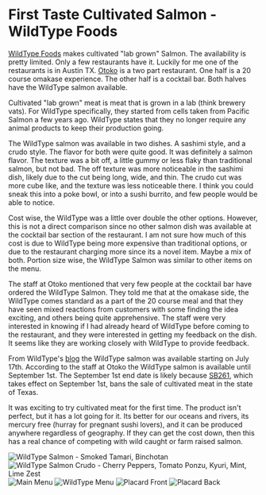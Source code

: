 # First Taste Cultivated Salmon - WildType Foods

[WildType Foods](https://www.wildtypefoods.com) makes cultivated "lab grown" Salmon. The availability is pretty limited. Only a few restaurants have it. Luckily for me one of the restaurants is in Austin TX. [Otoko](https://otokoaustin.com) is a two part restaurant. One half is a 20 course omakase experience. The other half is a cocktail bar. Both halves have the WildType salmon available. 


Cultivated "lab grown" meat is meat that is grown in a lab (think brewery vats). For WildType specifically, they started from cells taken from Pacific Salmon a few years ago. WildType states that they no longer require any animal products to keep their production going.


The WildType salmon was available in two dishes. A sashimi style, and a crudo style. The flavor for both were quite good. It was definitely a salmon flavor. The texture was a bit off, a little gummy or less flaky than traditional salmon, but not bad. The off texture was more noticeable in the sashimi dish, likely due to the cut being long, wide, and thin. The crudo cut was more cube like, and the texture was less noticeable there. I think you could sneak this into a poke bowl, or into a sushi burrito, and few people would be able to notice.


Cost wise, the WildType was a little over double the other options. However, this is not a direct comparison since no other salmon dish was available at the cocktail bar section of the restaurant. I am not sure how much of this cost is due to WildType being more expensive than traditional options, or due to the restaurant charging more since its a novel item. Maybe a mix of both. Portion size wise, the WildType Salmon was similar to other items on the menu.


The staff at Otoko mentioned that very few people at the cocktail bar have ordered the WildType Salmon. They told me that at the omakase side, the WildType comes standard as a part of the 20 course meal and that they have seen mixed reactions from customers with some finding the idea exciting, and others being quite apprehensive. The staff were very interested in knowing if I had already heard of WildType before coming to the restaurant, and they were interested in getting my feedback on the dish. It seems like they are working closely with WildType to provide feedback.


From WildType's [blog](https://www.wildtypefoods.com/news/blog/otoko) the WildType salmon was available starting on July 17th. According to the staff at Otoko the WildType salmon is available until September 1st. The September 1st end date is likely because [SB261](https://capitol.texas.gov/BillLookup/history.aspx?LegSess=89R&Bill=SB261), which takes effect on September 1st,  bans the sale of cultivated meat in the state of Texas. 


It was exciting to try cultivated meat for the first time. The product isn't perfect, but it has a lot going for it. Its better for our oceans and rivers, its mercury free (hurray for pregnant sushi lovers), and it can be produced anywhere regardless of geography. If they can get the cost down, then this has a real chance of competing with wild caught or farm raised salmon.


![WildType Salmon - Smoked Tamari, Binchotan](/Notes/assets/2025-08-17-WildTypeSalmon/wildtype-sashimi.jpeg)
![WildType Salmon Crudo - Cherry Peppers, Tomato Ponzu, Kyuri, Mint, Lime Zest](/Notes/assets/2025-08-17-WildTypeSalmon/wildtype-crudo.jpeg)
![Main Menu](/Notes/assets/2025-08-17-WildTypeSalmon/menu.jpeg)
![WildType Menu](/Notes/assets/2025-08-17-WildTypeSalmon/menu2.jpeg)
![Placard Front](/Notes/assets/2025-08-17-WildTypeSalmon/placard-front.jpeg)
![Placard Back](/Notes/assets/2025-08-17-WildTypeSalmon/placard-back.jpeg)